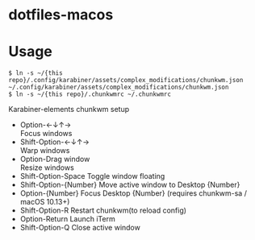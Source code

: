 # dotfiles-macos

# Usage
```
$ ln -s ~/{this repo}/.config/karabiner/assets/complex_modifications/chunkwm.json ~/.config/karabiner/assets/complex_modifications/chunkwm.json
$ ln -s ~/{this repo}/.chunkwmrc ~/.chunkwmrc
```

Karabiner-elements chunkwm setup

* Option-←↓↑→  
  Focus windows
* Shift-Option-←↓↑→  
  Warp windows
* Option-Drag window  
  Resize windows
* Shift-Option-Space
  Toggle window floating
* Shift-Option-{Number}
  Move active window to Desktop {Number}
* Option-{Number}
  Focus Desktop {Number} (requires chunkwm-sa / macOS 10.13+)
* Shift-Option-R
  Restart chunkwm(to reload config)
* Option-Return
  Launch iTerm
* Shift-Option-Q
  Close active window